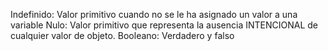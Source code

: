 Indefinido: Valor primitivo cuando no se le ha asignado un valor a una variable
Nulo: Valor primitivo que representa la ausencia INTENCIONAL de cualquier valor de objeto.
Booleano: Verdadero y falso